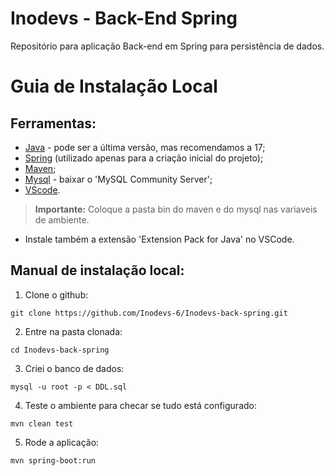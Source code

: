 # Inodevs - Back-End Spring
Repositório para aplicação Back-end em Spring para persistência de dados.

# Guia de Instalação Local

## Ferramentas:

- [Java](https://www.java.com/pt-BR/download/ie_manual.jsp?locale=pt_BR) - pode ser a última versão, mas recomendamos a 17;
- [Spring](https://start.spring.io/) (utilizado apenas para a criação inicial do projeto);
- [Maven](https://maven.apache.org/download.cgi);
- [Mysql](https://dev.mysql.com/downloads/) - baixar o 'MySQL Community Server';
- [VScode](https://code.visualstudio.com/download).

> **Importante:** Coloque a pasta bin do maven e do mysql nas variaveis de ambiente. 

- Instale também a extensão 'Extension Pack for Java' no VSCode.

## Manual de instalação local:

1. Clone o github:
```console
git clone https://github.com/Inodevs-6/Inodevs-back-spring.git
```

2. Entre na pasta clonada:
```console
cd Inodevs-back-spring
```

3. Criei o banco de dados:
```console
mysql -u root -p < DDL.sql
```

4. Teste o ambiente para checar se tudo está configurado:
```console
mvn clean test
```

5. Rode a aplicação:
```console
mvn spring-boot:run
```
